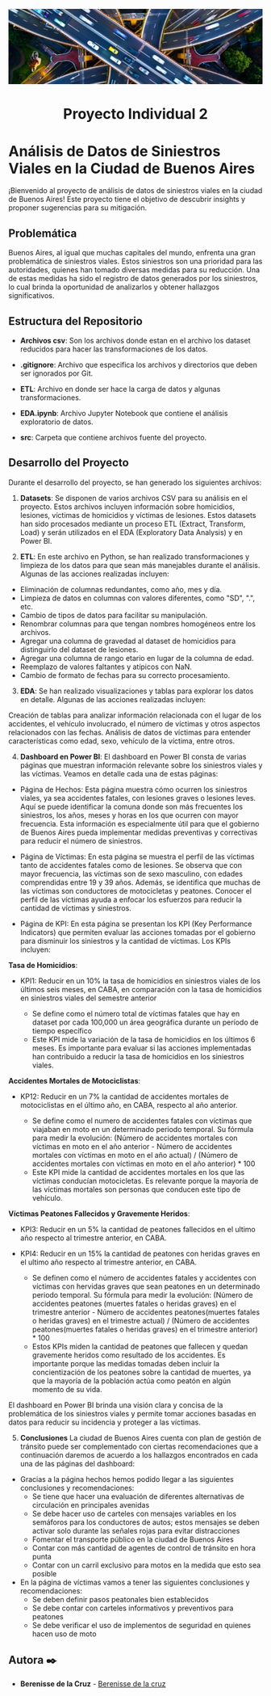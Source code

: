 <p align=center><img src=https://raw.githubusercontent.com/bere44/Proyecto_Individual_2/master/src/vial.jpg><p>


<h1 align="center"> Proyecto Individual 2 </h1>

#  Análisis de Datos de Siniestros Viales en la Ciudad de Buenos Aires


¡Bienvenido al proyecto de análisis de datos de siniestros viales en la ciudad de Buenos Aires! 
Este proyecto tiene el objetivo de descubrir insights y proponer sugerencias para su mitigación.


## Problemática
Buenos Aires, al igual que muchas capitales del mundo, enfrenta una gran problemática de siniestros viales. Estos siniestros son una prioridad para las autoridades, quienes han tomado diversas medidas para su reducción. Una de estas medidas ha sido el registro de datos generados por los siniestros, lo cual brinda la oportunidad de analizarlos y obtener hallazgos significativos.


## Estructura del Repositorio 

-   **Archivos csv**: Son los archivos donde estan en el archivo los dataset reducidos para hacer las transformaciones de los datos.

-   **.gitignore**: Archivo que especifica los archivos y directorios que deben ser ignorados por Git.

-   **ETL**: Archivo en donde ser hace la carga de datos y algunas transformaciones.

-   **EDA.ipynb**: Archivo Jupyter Notebook que contiene el análisis exploratorio de datos.

-   **src**: Carpeta que contiene archivos fuente del proyecto.


## Desarrollo del Proyecto

Durante el desarrollo del proyecto, se han generado los siguientes archivos:

1. **Datasets**: Se disponen de varios archivos CSV para su análisis en el proyecto. Estos archivos incluyen información sobre homicidios, lesiones, víctimas de homicidios y víctimas de lesiones. Estos datasets han sido procesados mediante un proceso ETL (Extract, Transform, Load) y serán utilizados en el EDA (Exploratory Data Analysis) y en Power BI.

2. **ETL**: En este archivo en Python, se han realizado transformaciones y limpieza de los datos para que sean más manejables durante el análisis. Algunas de las   acciones realizadas incluyen:

- Eliminación de columnas redundantes, como año, mes y día.
- Limpieza de datos en columnas con valores diferentes, como "SD", ".", etc.
- Cambio de tipos de datos para facilitar su manipulación.
- Renombrar columnas para que tengan nombres homogéneos entre los archivos.
- Agregar una columna de gravedad al dataset de homicidios para distinguirlo del dataset de lesiones.
- Agregar una columna de rango etario en lugar de la columna de edad.
- Reemplazo de valores faltantes y atípicos con NaN.
- Cambio de formato de fechas para su correcto procesamiento.

3. **EDA**: Se han realizado visualizaciones y tablas para explorar los datos en detalle. Algunas de las acciones realizadas incluyen:

  Creación de tablas para analizar información relacionada con el lugar de los accidentes, el vehículo involucrado, el número de víctimas y otros aspectos relacionados con las fechas.
  Análisis de datos de víctimas para entender características como edad, sexo, vehículo de la víctima, entre otros.

4. **Dashboard en Power BI**:
  El dashboard en Power BI consta de varias páginas que muestran información relevante sobre los siniestros viales y las víctimas. Veamos en detalle cada una de     estas páginas:
  
  - Página de Hechos: Esta página muestra cómo ocurren los siniestros viales, ya sea accidentes fatales, con lesiones graves o lesiones leves. Aquí se puede identificar la comuna donde son más frecuentes los siniestros, los años, meses y horas en los que ocurren con mayor frecuencia. Esta información es especialmente útil para que el gobierno de Buenos Aires pueda implementar medidas preventivas y correctivas para reducir el número de siniestros.
  
  - Página de Víctimas: En esta página se muestra el perfil de las víctimas tanto de accidentes fatales como de lesiones. Se observa que con mayor frecuencia, las víctimas son de sexo masculino, con edades comprendidas entre 19 y 39 años. Además, se identifica que muchas de las víctimas son conductores de motocicletas y peatones. Conocer el perfil de las víctimas ayuda a enfocar los esfuerzos para reducir la cantidad de víctimas y siniestros.
  
  - Página de KPI: En esta página se presentan los KPI (Key Performance Indicators) que permiten evaluar las acciones tomadas por el gobierno para disminuir los siniestros y la cantidad de víctimas. Los KPIs incluyen:
  
  **Tasa de Homicidios**: 
  + KPI1: Reducir en un 10% la tasa de homicidios en siniestros viales de los últimos seis meses, en CABA, en comparación con la tasa de homicidios en siniestros viales del semestre anterior
    
    + Se define como el número total de víctimas fatales que hay en dataset por cada 100,000 un área geográfica durante un período de tiempo específico
    + Este KPI mide la variación de la tasa de homicidios en los últimos 6 meses. Es importante para evaluar si las acciones implementadas han contribuido a reducir la tasa de homicidios en los siniestros viales.
  
  **Accidentes Mortales de Motociclistas**: 
  + KP12: Reducir en un 7% la cantidad de accidentes mortales de motociclistas en el último año, en CABA, respecto al año anterior.
    
    + Se define como el numero de accidentes fatales con víctimas que viajaban en moto en un determinado periodo temporal. Su fórmula para medir la evolución: (Número de accidentes mortales con víctimas en moto en el año anterior - Número de accidentes mortales con víctimas en moto en el año actual) / (Número de accidentes mortales con víctimas en moto en el año anterior) * 100
    + Este KPI mide la cantidad de accidentes mortales en los que las víctimas conducían motocicletas. Es relevante porque la mayoría de las víctimas mortales son personas que conducen este tipo de vehículo.
  
  **Víctimas Peatones Fallecidos y Gravemente Heridos**: 
  + KPI3: Reducir en un 5% la cantidad de peatones fallecidos en el ultimo año respecto al trimestre anterior, en CABA.
  + KPI4: Reducir en un 15% la cantidad de peatones con heridas graves en el ultimo año respecto al trimestre anterior, en CABA.
    
    + Se definen como el número de accidentes fatales y accidentes con víctimas con hervidas graves que sean peatones en un determinado periodo temporal. Su fórmula para medir la evolución: (Número de accidentes peatones (muertes fatales o heridas graves) en el trimestre anterior - Número de accidentes peatones(muertes fatales o heridas graves) en el trimestre actual) / (Número de accidentes peatones(muertes fatales o heridas graves) en el trimestre anterior) * 100
    + Estos KPIs miden la cantidad de peatones que fallecen y quedan gravemente heridos como resultado de los accidentes. Es importante porque las medidas tomadas deben incluir la concientización de los peatones sobre la cantidad de muertes, ya que la mayoría de la población actúa como peatón en algún momento de su vida.
  
  El dashboard en Power BI brinda una visión clara y concisa de la problemática de los siniestros viales y permite tomar acciones basadas en datos para reducir su incidencia y proteger a las víctimas.

5. **Conclusiones**
  La ciudad de Buenos Aires cuenta con plan de gestión de tránsito puede ser complementado con ciertas recomendaciones que a continuación daremos de acuerdo a los hallazgos encontrados en cada una de las páginas del dashboard:

+ Gracias a la página hechos hemos podido llegar a las siguientes conclusiones y recomendaciones:
  + Se tiene que hacer una evaluación de diferentes alternativas de circulación en principales avenidas
  + Se debe hacer uso de carteles con mensajes variables en los semáforos para los conductores de autos; estos mensajes se deben activar solo durante las señales rojas para evitar distracciones
  + Fomentar el transporte público en la ciudad de Buenos Aires
  + Contar con más cantidad de agentes de control de tránsito en hora punta
  + Contar con un carril exclusivo para motos en la medida que esto sea posible
+ En  la página de víctimas vamos a tener las siguientes conclusiones y recomendaciones:
  + Se deben definir pasos peatonales bien establecidos
  + Se debe contar con carteles informativos y preventivos para peatones
  + Se debe verificar el uso de implementos de seguridad en quienes hacen uso de moto



## Autora ✒️
* **Berenisse de la Cruz**  - [Berenisse de la cruz](www.linkedin.com/in/berenisse-de-la-cruz-moreno)
